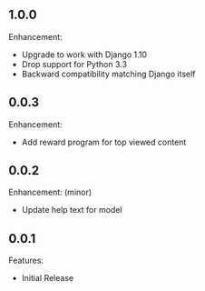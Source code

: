## 1.0.0

Enhancement:

  - Upgrade to work with Django 1.10
  - Drop support for Python 3.3
  - Backward compatibility matching Django itself

## 0.0.3

Enhancement:

  - Add reward program for top viewed content

## 0.0.2

Enhancement: (minor)

  - Update help text for model

## 0.0.1

Features:

  - Initial Release
